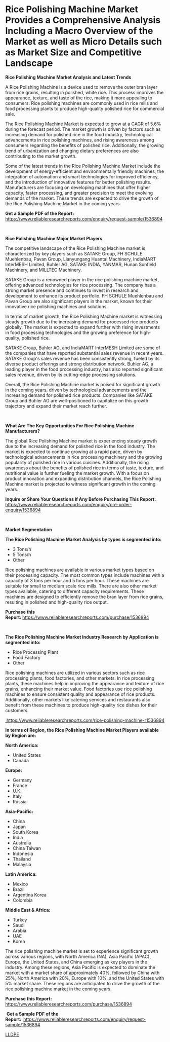 <p><h1>Rice Polishing Machine Market Provides a Comprehensive Analysis Including a Macro Overview of the Market as well as Micro Details such as Market Size and Competitive Landscape</h1></p><p><strong>Rice Polishing Machine Market Analysis and Latest Trends</strong></p>
<p><p>A Rice Polishing Machine is a device used to remove the outer bran layer from rice grains, resulting in polished, white rice. This process improves the appearance, texture, and taste of the rice, making it more appealing to consumers. Rice polishing machines are commonly used in rice mills and food processing plants to produce high-quality polished rice for commercial sale.</p><p>The Rice Polishing Machine Market is expected to grow at a CAGR of 5.6% during the forecast period. The market growth is driven by factors such as increasing demand for polished rice in the food industry, technological advancements in rice polishing machines, and rising awareness among consumers regarding the benefits of polished rice. Additionally, the growing trend of urbanization and changing dietary preferences are also contributing to the market growth.</p><p>Some of the latest trends in the Rice Polishing Machine Market include the development of energy-efficient and environmentally friendly machines, the integration of automation and smart technologies for improved efficiency, and the introduction of innovative features for better polishing results. Manufacturers are focusing on developing machines that offer higher capacity, faster processing, and greater precision to meet the evolving demands of the market. These trends are expected to drive the growth of the Rice Polishing Machine Market in the coming years.</p></p>
<p><strong>Get a Sample PDF of the Report:&nbsp;</strong> <a href="https://www.reliableresearchreports.com/enquiry/request-sample/1536894">https://www.reliableresearchreports.com/enquiry/request-sample/1536894</a></p>
<p>&nbsp;</p>
<p><strong>Rice Polishing Machine Major Market Players</strong></p>
<p><p>The competitive landscape of the Rice Polishing Machine market is characterized by key players such as SATAKE Group, FH SCHULE Muehlenbau, Pavan Group, Lianyungang Huantai Machinery, IndiaMART InterMESH Limited, Buhler AG, SATAKE INDIA, YANMAR, Hunan Sunfield Machinery, and MILLTEC Machinery. </p><p>SATAKE Group is a renowned player in the rice polishing machine market, offering advanced technologies for rice processing. The company has a strong market presence and continues to invest in research and development to enhance its product portfolio. FH SCHULE Muehlenbau and Pavan Group are also significant players in the market, known for their innovative rice polishing machines and solutions.</p><p>In terms of market growth, the Rice Polishing Machine market is witnessing steady growth due to the increasing demand for processed rice products globally. The market is expected to expand further with rising investments in food processing technologies and the growing preference for high-quality, polished rice.</p><p>SATAKE Group, Buhler AG, and IndiaMART InterMESH Limited are some of the companies that have reported substantial sales revenue in recent years. SATAKE Group's sales revenue has been consistently strong, fueled by its diverse product offerings and strong distribution network. Buhler AG, a leading player in the food processing industry, has also reported significant sales revenue, driven by its cutting-edge processing solutions.</p><p>Overall, the Rice Polishing Machine market is poised for significant growth in the coming years, driven by technological advancements and the increasing demand for polished rice products. Companies like SATAKE Group and Buhler AG are well-positioned to capitalize on this growth trajectory and expand their market reach further.</p></p>
<p>&nbsp;</p>
<p><strong>What Are The Key Opportunities For Rice Polishing Machine Manufacturers?</strong></p>
<p><p>The global Rice Polishing Machine market is experiencing steady growth due to the increasing demand for polished rice in the food industry. The market is expected to continue growing at a rapid pace, driven by technological advancements in rice processing machinery and the growing popularity of polished rice in various cuisines. Additionally, the rising awareness about the benefits of polished rice in terms of taste, texture, and nutritional value is further fueling the market growth. With a focus on product innovation and expanding distribution channels, the Rice Polishing Machine market is projected to witness significant growth in the coming years.</p></p>
<p><strong>Inquire or Share Your Questions If Any Before Purchasing This Report:</strong> <a href="https://www.reliableresearchreports.com/enquiry/pre-order-enquiry/1536894">https://www.reliableresearchreports.com/enquiry/pre-order-enquiry/1536894</a></p>
<p>&nbsp;</p>
<p><strong>Market Segmentation</strong></p>
<p><strong>The Rice Polishing Machine Market Analysis by types is segmented into:</strong></p>
<p><ul><li>3 Tons/h</li><li>5 Tons/h</li><li>Other</li></ul></p>
<p><p>Rice polishing machines are available in various market types based on their processing capacity. The most common types include machines with a capacity of 3 tons per hour and 5 tons per hour. These machines are suitable for small to medium scale rice mills. There are also other market types available, catering to different capacity requirements. These machines are designed to efficiently remove the bran layer from rice grains, resulting in polished and high-quality rice output.</p></p>
<p><strong>Purchase this Report:&nbsp;</strong><a href="https://www.reliableresearchreports.com/purchase/1536894">https://www.reliableresearchreports.com/purchase/1536894</a></p>
<p>&nbsp;</p>
<p><strong>The Rice Polishing Machine Market Industry Research by Application is segmented into:</strong></p>
<p><ul><li>Rice Processing Plant</li><li>Food Factory</li><li>Other</li></ul></p>
<p><p>Rice polishing machines are utilized in various sectors such as rice processing plants, food factories, and other markets. In rice processing plants, these machines help in improving the appearance and texture of rice grains, enhancing their market value. Food factories use rice polishing machines to ensure consistent quality and appearance of rice products. Additionally, other markets like catering services and restaurants also benefit from these machines to produce high-quality rice dishes for their customers.</p></p>
<p><a href="https://www.reliableresearchreports.com/rice-polishing-machine-r1536894">&nbsp;https://www.reliableresearchreports.com/rice-polishing-machine-r1536894</a></p>
<p><strong>In terms of Region, the Rice Polishing Machine Market Players available by Region are:</strong></p>
<p>
    <p> <strong> North America: </strong>
        <ul>
            <li>United States</li>
            <li>Canada</li>
        </ul>
        </p> 
    <p> <strong> Europe: </strong>
        <ul>
            <li>Germany</li>
            <li>France</li>
            <li>U.K.</li>
            <li>Italy</li>
            <li>Russia</li>
        </ul>
        </p> 
    <p> <strong> Asia-Pacific: </strong>
        <ul>
            <li>China</li>
            <li>Japan</li>
            <li>South Korea</li>
            <li>India</li>
            <li>Australia</li>
            <li>China Taiwan</li>
            <li>Indonesia</li>
            <li>Thailand</li>
            <li>Malaysia</li>
        </ul>
        </p> 
    <p> <strong> Latin America: </strong>
        <ul>
            <li>Mexico</li>
            <li>Brazil</li>
            <li>Argentina Korea</li>
            <li>Colombia</li>
        </ul>
        </p> 
    <p> <strong> Middle East & Africa: </strong>
        <ul>
            <li>Turkey</li>
            <li>Saudi</li>
            <li>Arabia</li>
            <li>UAE</li>
            <li>Korea</li>
        </ul>
    </p>
    </p>
<p><p>The rice polishing machine market is set to experience significant growth across various regions, with North America (NA), Asia Pacific (APAC), Europe, the United States, and China emerging as key players in the industry. Among these regions, Asia Pacific is expected to dominate the market with a market share of approximately 40%, followed by China with 25%, North America with 20%, Europe with 10%, and the United States with 5% market share. These regions are anticipated to drive the growth of the rice polishing machine market in the coming years.</p></p>
<p><strong>Purchase this Report: </strong><a href="https://www.reliableresearchreports.com/purchase/1536894">https://www.reliableresearchreports.com/purchase/1536894</a></p>
<p>&nbsp;<strong>Get a Sample PDF of the Report:&nbsp;&nbsp;</strong><a href="https://www.reliableresearchreports.com/enquiry/request-sample/1536894">https://www.reliableresearchreports.com/enquiry/request-sample/1536894</a></p>
<p><strong></strong></p>
<p><p><a href="https://github.com/alyle7648/Market-Research-Report-List-1/blob/main/384867036626.md">LLDPE</a></p></p>